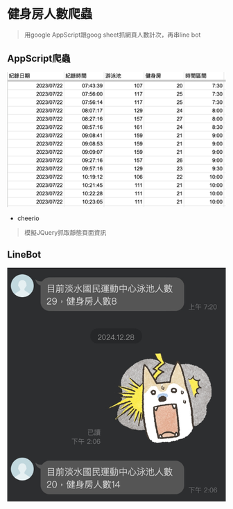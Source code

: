 # 健身房人數爬蟲
> 用google AppScript跟goog sheet抓網頁人數計次，再串line bot
## AppScript爬蟲
![爬蟲紀錄(google)](https://github.com/jerryyehself/gym-people-count-parser/blob/master/pics/counter_log.jpg)
* cheerio
> 模擬JQuery抓取靜態頁面資訊
## LineBot
![line機器人](https://github.com/jerryyehself/gym-people-count-parser/blob/master/pics/gym_counter.jpg)
